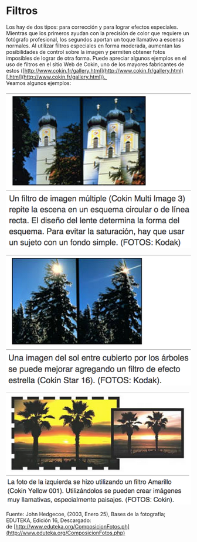 # Filtros

Los hay de dos tipos: para corrección y para lograr efectos especiales. Mientras que los primeros ayudan con la precisión de color que requiere un fotógrafo profesional, los segundos aportan un toque llamativo a escenas normales. Al utilizar filtros especiales en forma moderada, aumentan las posibilidades de control sobre la imagen y permiten obtener fotos imposibles de lograr de otra forma. Puede apreciar algunos ejemplos en el uso de filtros en el sitio Web de Cokin, uno de los mayores fabricantes de estos ([http://www.cokin.fr/gallery.html](http://www.cokin.fr/gallery.html)[.html](http://www.cokin.fr/gallery.html)).   
Veamos algunos ejemplos:


![F1](img/Filtros1.png "F1")



![F2](img/Filtros2.png "F2")



![F3](img/Filtros3.png "F3")


Fuente: John Hedgecoe, (2003, Enero 25), Bases de la fotografía; EDUTEKA, Edición 16, Descargado: de [http://www.eduteka.org/ComposicionFotos.ph](http://www.eduteka.org/ComposicionFotos.php)